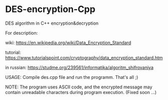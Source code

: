 # DES-encryption-Cpp
DES algorithm in C++ encryption&amp;decryption

For description:

wiki: https://en.wikipedia.org/wiki/Data_Encryption_Standard

tutorial: https://www.tutorialspoint.com/cryptography/data_encryption_standard.htm

in russian: https://studme.org/239561/informatika/algoritm_shifrovaniya

USAGE:
Compile des.cpp file and run the programm. That's all ;)

NOTE: The program uses ASCII code, and the encrypted message may contain unreadable characters during program execution. (Fixed soon ...)
